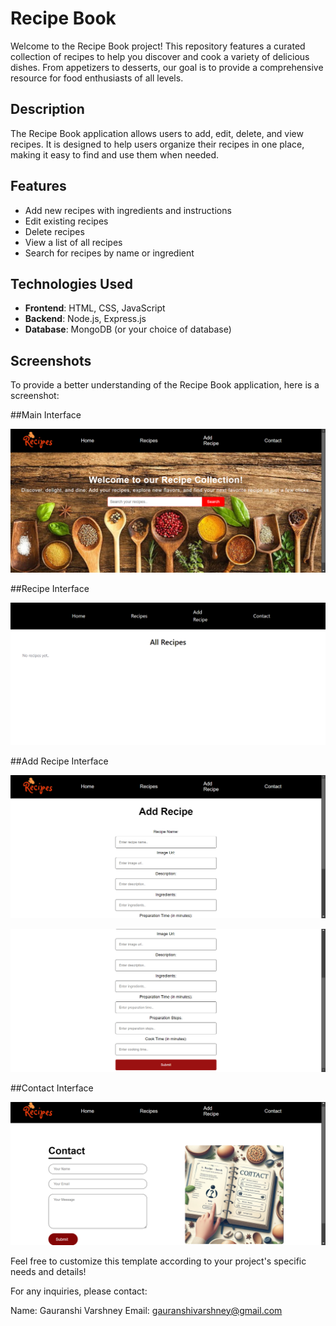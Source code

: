 # Recipe Book

Welcome to the Recipe Book project! This repository features a curated collection of recipes to help you discover and cook a variety of delicious dishes. From appetizers to desserts, our goal is to provide a comprehensive resource for food enthusiasts of all levels.

## Description

The Recipe Book application allows users to add, edit, delete, and view recipes. It is designed to help users organize their recipes in one place, making it easy to find and use them when needed.

## Features

- Add new recipes with ingredients and instructions
- Edit existing recipes
- Delete recipes
- View a list of all recipes
- Search for recipes by name or ingredient

## Technologies Used

- **Frontend**: HTML, CSS, JavaScript
- **Backend**: Node.js, Express.js
- **Database**: MongoDB (or your choice of database)

## Screenshots

To provide a better understanding of the Recipe Book application, here is a screenshot:

##Main Interface

![Main Interface](screenshot/Home.png)

##Recipe Interface

![Main Interface](screenshot/Recipe.png)

##Add Recipe Interface

![Main Interface](screenshot/AddRecipe1.png)

![Main Interface](screenshot/AddRecipe2.png)

##Contact Interface

![Main Interface](screenshot/Contact.png)

Feel free to customize this template according to your project's specific needs and details!

For any inquiries, please contact:

Name: Gauranshi Varshney
Email: gauranshivarshney@gmail.com
